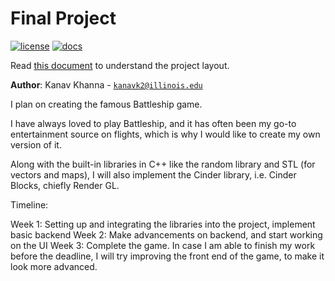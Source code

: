 # Final Project

[![license](https://img.shields.io/badge/license-MIT-green)](LICENSE)
[![docs](https://img.shields.io/badge/docs-yes-brightgreen)](docs/README.md)

Read [this document](https://cliutils.gitlab.io/modern-cmake/chapters/basics/structure.html) to understand the project
layout.

**Author**: Kanav Khanna - [`kanavk2@illinois.edu`](mailto:example@illinois.edu)

I plan on creating the famous Battleship game.

I have always loved to play Battleship, and it has often been my go-to entertainment source on flights, which is why I would like to create my own version of it.

Along with the built-in libraries in C++ like the random library and STL (for vectors and maps), I will also implement the Cinder library, i.e. Cinder Blocks, chiefly Render GL.

Timeline:

Week 1: Setting up and integrating the libraries into the project, implement basic backend
Week 2: Make advancements on backend, and start working on the UI
Week 3: Complete the game.
In case I am able to finish my work before the deadline, I will try improving the front end of the game, to make it look more advanced.
